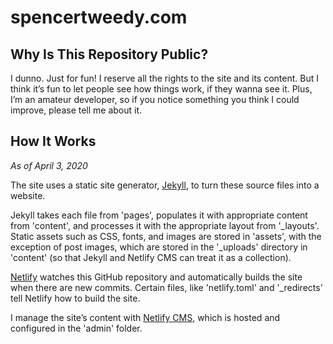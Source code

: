# spencertweedy.com

## Why Is This Repository Public?

I dunno. Just for fun! I reserve all the rights to the site and its content. But I think it’s fun to let people see how things work, if they wanna see it. Plus, I’m an amateur developer, so if you notice something you think I could improve, please tell me about it.

## How It Works

*As of April 3, 2020*

The site uses a static site generator, [Jekyll](https://jekyllrb.com/), to turn these source files into a website.

Jekyll takes each file from 'pages', populates it with appropriate content from 'content', and processes it with the appropriate layout from '\_layouts'. Static assets such as CSS, fonts, and images are stored in 'assets', with the exception of post images, which are stored in the '\_uploads' directory in 'content' (so that Jekyll and Netlify CMS can treat it as a collection).

[Netlify](https://www.netlify.com/) watches this GitHub repository and automatically builds the site when there are new commits. Certain files, like 'netlify.toml' and '\_redirects' tell Netlify how to build the site.

I manage the site’s content with [Netlify CMS](https://www.netlifycms.org/), which is hosted and configured in the 'admin' folder.